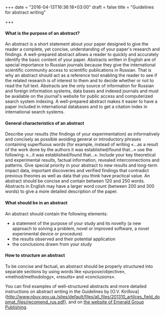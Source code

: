 +++
date = "2016-04-13T16:36:18+03:00"
draft = false
title = "Guidelines for abstract writing"

+++

#### What is the purpose of an abstract?
An abstract is a short statement about your paper designed to give the reader a complete, yet concise, understanding of your paper's research and findings. A well-prepared abstract allows a reader to quickly and accurately identify the basic content of your paper. Abstracts written in English are of special importance to Russian journals because they give the international scientific community access to scientific publications in Russian. That is why an abstract should act as a reference tool enabling the reader to see if the related research is of interest to them and to decide whether or not to read the full text. 
Abstracts are the only source of information for Russian and foreign information systems, data bases and indexed journals and must be available on the journal's website for public access and computerized search system indexing. A well-prepared abstract makes it easier to have a paper included in international databases and to get a citation index in international search systems.  
 
#### General characteristics of an abstract
Describe your results (the findings of your experimentation) as informatively and concisely as possible avoiding general or introductory phrases containing superfluous words (for example, instead of writing «…as a result of the work done by the authors it was established/found that…» use the following: «…it was established/found that…». 
Include your key theoretical and experimental results, factual information, revealed interconnections and patterns. Give special priority in your abstract to new results and long-term impact data, important discoveries and verified findings that contradict previous theories as well as data that you think have practical value.
An abstract should be concise and contain between 120 and 250 words. Abstracts in English may have a larger word count (between 200 and 300 words) to give a more detailed description of the paper.
 
#### What should be in an abstract
An abstract should contain the following elements:

* a statement of the purpose of your study and its novelty (a new approach to solving a problem, novel or improved software, a novel experimental device or procedure)
* the results observed and their potential application
* the conclusions drawn from your study

#### How to structure an abstract
To be concise and factual, an abstract should be properly structured into separate sections by using words like «purpose/objective», «method/methodology», «results» and «conclusions». 

You can find examples of well-structured abstracts and more detailed instructions on abstract writing in the Guidelines by [O.V. Kirillova] (http://www.nbuv.gov.ua./sites/default/files/all_files/201310_artilces_field_dopmat_files/recomend_rus.pdf),
and on [the website of Emerald Group Publishing](http://www.emeraldinsight.com).


